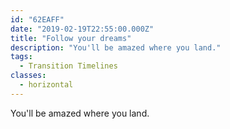 ```yaml
---
id: "62EAFF"
date: "2019-02-19T22:55:00.000Z"
title: "Follow your dreams"
description: "You'll be amazed where you land."
tags:
  - Transition Timelines
classes:
  - horizontal
---
```

You'll be amazed where you land.
